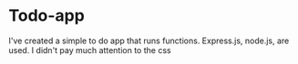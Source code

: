 # Todo-app
I've created a simple to do app that runs functions. Express.js, node.js, are used.  I didn't pay much attention to the css
